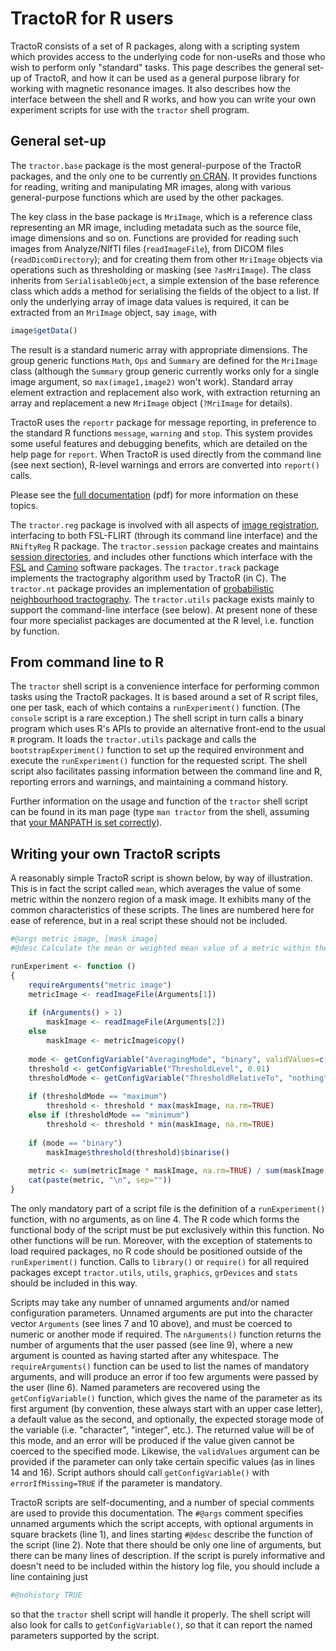 # TractoR for R users

TractoR consists of a set of R packages, along with a scripting system which provides access to the underlying code for non-useRs and those who wish to perform only "standard" tasks. This page describes the general set-up of TractoR, and how it can be used as a general purpose library for working with magnetic resonance images. It also describes how the interface between the shell and R works, and how you can write your own experiment scripts for use with the `tractor` shell program.

## General set-up

The `tractor.base` package is the most general-purpose of the TractoR packages, and the only one to be currently [on CRAN](http://cran.r-project.org/web/packages/tractor.base/index.html). It provides functions for reading, writing and manipulating MR images, along with various general-purpose functions which are used by the other packages.

The key class in the base package is `MriImage`, which is a reference class representing an MR image, including metadata such as the source file, image dimensions and so on. Functions are provided for reading such images from Analyze/NIfTI files (`readImageFile`), from DICOM files (`readDicomDirectory`); and for creating them from other `MriImage` objects via operations such as thresholding or masking (see `?asMriImage`). The class inherits from `SerialisableObject`, a simple extension of the base reference class which adds a method for serialising the fields of the object to a list. If only the underlying array of image data values is required, it can be extracted from an `MriImage` object, say `image`, with

```r
image$getData()
```

The result is a standard numeric array with appropriate dimensions. The group generic functions `Math`, `Ops` and `Summary` are defined for the `MriImage` class (although the `Summary` group generic currently works only for a single image argument, so `max(image1,image2)` won't work). Standard array element extraction and replacement also work, with extraction returning an array and replacement a new `MriImage` object (`?MriImage` for details).

TractoR uses the `reportr` package for message reporting, in preference to the standard R functions `message`, `warning` and `stop`. This system provides some useful features and debugging benefits, which are detailed on the help page for `report`. When TractoR is used directly from the command line (see next section), R-level warnings and errors are converted into `report()` calls.

Please see the [full documentation](http://cran.r-project.org/web/packages/tractor.base/tractor.base.pdf) (pdf) for more information on these topics.

The `tractor.reg` package is involved with all aspects of [image registration](registration.html), interfacing to both FSL-FLIRT (through its command line interface) and the `RNiftyReg` R package. The `tractor.session` package creates and maintains [session directories](conventions.html), and includes other functions which interface with the [FSL](http://www.fmrib.ox.ac.uk/fsl) and [Camino](http://www.camino.org.uk) software packages. The `tractor.track` package implements the tractography algorithm used by TractoR (in C). The `tractor.nt` package provides an implementation of [probabilistic neighbourhood tractography](PNT-tutorial.html). The `tractor.utils` package exists mainly to support the command-line interface (see below). At present none of these four more specialist packages are documented at the R level, i.e. function by function.

## From command line to R

The `tractor` shell script is a convenience interface for performing common tasks using the TractoR packages. It is based around a set of R script files, one per task, each of which contains a `runExperiment()` function. (The `console` script is a rare exception.) The shell script in turn calls a binary program which uses R's APIs to provide an alternative front-end to the usual `R` program. It loads the `tractor.utils` package and calls the `bootstrapExperiment()` function to set up the required environment and execute the `runExperiment()` function for the requested script. The shell script also facilitates passing information between the command line and R, reporting errors and warnings, and maintaining a command history. 

Further information on the usage and function of the `tractor` shell script can be found in its man page (type `man tractor` from the shell, assuming that [your MANPATH is set correctly](install.html)).

## Writing your own TractoR scripts

A reasonably simple TractoR script is shown below, by way of illustration. This is in fact the script called `mean`, which averages the value of some metric within the nonzero region of a mask image. It exhibits many of the common characteristics of these scripts. The lines are numbered here for ease of reference, but in a real script these should not be included.

```r
#@args metric image, [mask image]
#@desc Calculate the mean or weighted mean value of a metric within the nonzero region of a brain volume. The specified mask image can be used as a binary mask (the default) or as a set of weights (with AveragingMode:weighted). In the latter case any weight threshold given is ignored. If the mask is missing then the metric image is itself the mask.

runExperiment <- function ()
{
    requireArguments("metric image")
    metricImage <- readImageFile(Arguments[1])
    
    if (nArguments() > 1)
        maskImage <- readImageFile(Arguments[2])
    else
        maskImage <- metricImage$copy()
    
    mode <- getConfigVariable("AveragingMode", "binary", validValues=c("binary","weighted"))
    threshold <- getConfigVariable("ThresholdLevel", 0.01)
    thresholdMode <- getConfigVariable("ThresholdRelativeTo", "nothing", validValues=c("nothing","maximum","minimum"))
    
    if (thresholdMode == "maximum")
        threshold <- threshold * max(maskImage, na.rm=TRUE)
    else if (thresholdMode == "minimum")
        threshold <- threshold * min(maskImage, na.rm=TRUE)
    
    if (mode == "binary")
        maskImage$threshold(threshold)$binarise()
    
    metric <- sum(metricImage * maskImage, na.rm=TRUE) / sum(maskImage, na.rm=TRUE)
    cat(paste(metric, "\n", sep=""))
}
```

The only mandatory part of a script file is the definition of a `runExperiment()` function, with no arguments, as on line 4. The R code which forms the functional body of the script must be put exclusively within this function. No other functions will be run. Moreover, with the exception of statements to load required packages, no R code should be positioned outside of the `runExperiment()` function. Calls to `library()` or `require()` for all required packages except `tractor.utils`, `utils`, `graphics`, `grDevices` and `stats` should be included in this way.

Scripts may take any number of unnamed arguments and/or named configuration parameters. Unnamed arguments are put into the character vector `Arguments` (see lines 7 and 10 above), and must be coerced to numeric or another mode if required. The `nArguments()` function returns the number of arguments that the user passed (see line 9), where a new argument is counted as having started after any whitespace. The `requireArguments()` function can be used to list the names of mandatory arguments, and will produce an error if too few arguments were passed by the user (line 6). Named parameters are recovered using the `getConfigVariable()` function, which gives the name of the parameter as its first argument (by convention, these always start with an upper case letter), a default value as the second, and optionally, the expected storage mode of the variable (i.e. "character", "integer", etc.). The returned value will be of this mode, and an error will be produced if the value given cannot be coerced to the specified mode. Likewise, the `validValues` argument can be provided if the parameter can only take certain specific values (as in lines 14 and 16). Script authors should call `getConfigVariable()` with `errorIfMissing=TRUE` if the parameter is mandatory.

TractoR scripts are self-documenting, and a number of special comments are used to provide this documentation. The `#@args` comment specifies unnamed arguments which the script accepts, with optional arguments in square brackets (line 1), and lines starting `#@desc` describe the function of the script (line 2). Note that there should be only one line of arguments, but there can be many lines of description. If the script is purely informative and doesn't need to be included within the history log file, you should include a line containing just

```r
#@nohistory TRUE
```

so that the `tractor` shell script will handle it properly. The shell script will also look for calls to `getConfigVariable()`, so that it can report the named parameters supported by the script.
